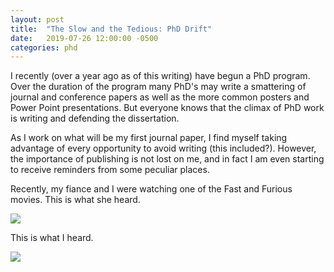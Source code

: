 ```yaml
---
layout: post
title:  "The Slow and the Tedious: PhD Drift"
date:   2019-07-26 12:00:00 -0500
categories: phd
---
```


I recently (over a year ago as of this writing) have  begun a PhD program. Over the duration of the program many PhD's may write a smattering of journal and conference papers as well as the more common posters and Power Point presentations. But everyone knows that the climax of PhD work is writing and defending the dissertation.

As I work on what will be my first journal paper, I find myself taking advantage of every opportunity to avoid writing (this included?). However, the importance of publishing is not lost on me, and in fact I am even starting to receive reminders from some peculiar places.

Recently, my fiance and I were watching one of the Fast and Furious movies. This is what she heard.

<img src="https://media1.tenor.com/images/6c1032ca02ca8f9d7bfa1dae6d372ad0/tenor.gif?itemid=4922776">

This is what I heard.

<img src="https://media.giphy.com/media/H3qsEezIO53NxOSSC4/giphy.gif">


